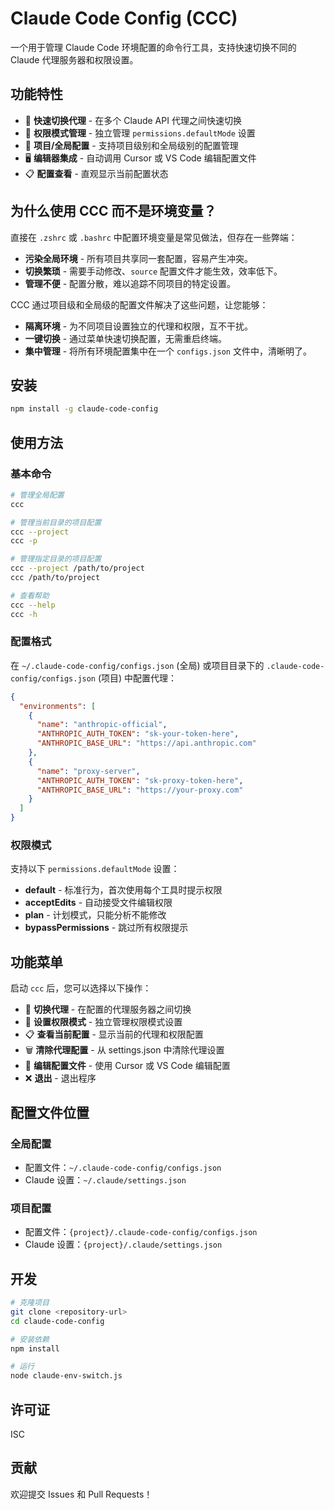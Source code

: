 # Claude Code Config (CCC)

一个用于管理 Claude Code 环境配置的命令行工具，支持快速切换不同的 Claude 代理服务器和权限设置。

## 功能特性

- 🔄 **快速切换代理** - 在多个 Claude API 代理之间快速切换
- 🔐 **权限模式管理** - 独立管理 `permissions.defaultMode` 设置
- 📁 **项目/全局配置** - 支持项目级别和全局级别的配置管理
- 🖥️ **编辑器集成** - 自动调用 Cursor 或 VS Code 编辑配置文件
- 📋 **配置查看** - 直观显示当前配置状态

## 为什么使用 CCC 而不是环境变量？

直接在 `.zshrc` 或 `.bashrc` 中配置环境变量是常见做法，但存在一些弊端：

- **污染全局环境** - 所有项目共享同一套配置，容易产生冲突。
- **切换繁琐** - 需要手动修改、`source` 配置文件才能生效，效率低下。
- **管理不便** - 配置分散，难以追踪不同项目的特定设置。

CCC 通过项目级和全局级的配置文件解决了这些问题，让您能够：

- **隔离环境** - 为不同项目设置独立的代理和权限，互不干扰。
- **一键切换** - 通过菜单快速切换配置，无需重启终端。
- **集中管理** - 将所有环境配置集中在一个 `configs.json` 文件中，清晰明了。

## 安装

```bash
npm install -g claude-code-config
```

## 使用方法

### 基本命令

```bash
# 管理全局配置
ccc

# 管理当前目录的项目配置
ccc --project
ccc -p

# 管理指定目录的项目配置
ccc --project /path/to/project
ccc /path/to/project

# 查看帮助
ccc --help
ccc -h
```

### 配置格式

在 `~/.claude-code-config/configs.json` (全局) 或项目目录下的 `.claude-code-config/configs.json` (项目) 中配置代理：

```json
{
  "environments": [
    {
      "name": "anthropic-official",
      "ANTHROPIC_AUTH_TOKEN": "sk-your-token-here",
      "ANTHROPIC_BASE_URL": "https://api.anthropic.com"
    },
    {
      "name": "proxy-server",
      "ANTHROPIC_AUTH_TOKEN": "sk-proxy-token-here",
      "ANTHROPIC_BASE_URL": "https://your-proxy.com"
    }
  ]
}
```

### 权限模式

支持以下 `permissions.defaultMode` 设置：

- **default** - 标准行为，首次使用每个工具时提示权限
- **acceptEdits** - 自动接受文件编辑权限
- **plan** - 计划模式，只能分析不能修改
- **bypassPermissions** - 跳过所有权限提示

## 功能菜单

启动 `ccc` 后，您可以选择以下操作：

- 🔄 **切换代理** - 在配置的代理服务器之间切换
- 🔐 **设置权限模式** - 独立管理权限模式设置
- 📋 **查看当前配置** - 显示当前的代理和权限配置
- 🗑️ **清除代理配置** - 从 settings.json 中清除代理设置
- 📝 **编辑配置文件** - 使用 Cursor 或 VS Code 编辑配置
- ❌ **退出** - 退出程序

## 配置文件位置

### 全局配置
- 配置文件：`~/.claude-code-config/configs.json`
- Claude 设置：`~/.claude/settings.json`

### 项目配置
- 配置文件：`{project}/.claude-code-config/configs.json`
- Claude 设置：`{project}/.claude/settings.json`

## 开发

```bash
# 克隆项目
git clone <repository-url>
cd claude-code-config

# 安装依赖
npm install

# 运行
node claude-env-switch.js
```

## 许可证

ISC

## 贡献

欢迎提交 Issues 和 Pull Requests！